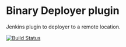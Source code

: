 # Binary Deployer plugin

Jenkins plugin to deployer to a remote location.

[![Build Status](https://alecharp.ci.cloudbees.com/buildStatus/icon?job=Public/binary-deployer-plugin)](https://alecharp.ci.cloudbees.com/job/Public/job/binary-deployer-plugin/)
